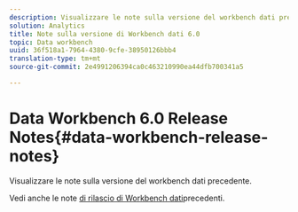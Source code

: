 ```yaml
---
description: Visualizzare le note sulla versione del workbench dati precedente.
solution: Analytics
title: Note sulla versione di Workbench dati 6.0
topic: Data workbench
uuid: 36f518a1-7964-4380-9cfe-38950126bbb4
translation-type: tm+mt
source-git-commit: 2e4991206394ca0c463210990ea44dfb700341a5

---
```



# Data Workbench 6.0 Release Notes{#data-workbench-release-notes}

Visualizzare le note sulla versione del workbench dati precedente.

Vedi anche le note [di rilascio di Workbench dati](https://docs.adobe.com/content/help/en/data-workbench/using/release-notes/c-release-notes-insight-600.html)precedenti.
